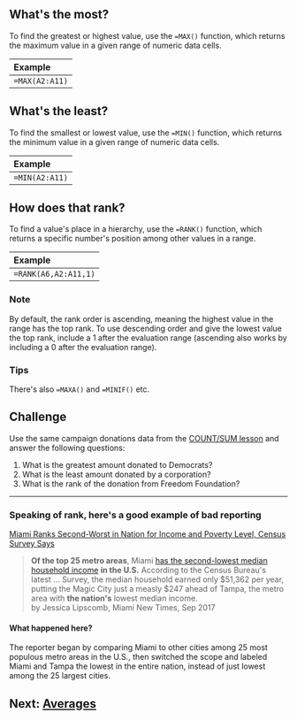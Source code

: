 ## What's the most?
To find the greatest or highest value, use the `=MAX()` function, which returns the maximum value in a given range of numeric data cells.

|Example|
|:--|
|`=MAX(A2:A11)`|

## What's the least?
To find the smallest or lowest value, use the `=MIN()` function, which returns the minimum value in a given range of numeric data cells.

|Example|
|:--|
|`=MIN(A2:A11)`|

## How does that rank?
To find a value's place in a hierarchy, use the `=RANK()` function, which returns a specific number's position among other values in a range.

|Example|
|:--|
|`=RANK(A6,A2:A11,1)`|

### Note
By default, the rank order is ascending, meaning the highest value in the range has the top rank. To use descending order and give the lowest value the top rank, include a 1 after the evaluation range (ascending also works by including a 0 after the evaluation range).

### Tips
There's also `=MAXA()` and `=MINIF()` etc.

## Challenge
Use the same campaign donations data from the [COUNT/SUM lesson](01-count-sum.md) and answer the following questions:
1. What is the greatest amount donated to Democrats?
2. What is the least amount donated by a corporation?
3. What is the rank of the donation from Freedom Foundation?

---

### Speaking of rank, here's a good example of bad reporting

[Miami Ranks Second-Worst in Nation for Income and Poverty Level, Census Survey Says](http://www.miaminewtimes.com/news/miami-ranks-second-worst-in-country-for-income-and-poverty-level-census-survey-says-9689540)

>__Of the top 25 metro areas__, Miami [has the second-lowest median household income](https://www.census.gov/newsroom/press-releases/2017/acs-single-year.html?intcmp=s1-acs) __in the U.S.__ According to the Census Bureau's latest ... Survey, the median household earned only $51,362 per year, putting the Magic City just a measly $247 ahead of Tampa, the metro area with __the nation's__ lowest median income.  
by Jessica Lipscomb, Miami New Times, Sep 2017

#### What happened here?
The reporter began by comparing Miami to other cities among 25 most populous metro areas in the U.S., then switched the scope and labeled Miami and Tampa the lowest in the entire nation, instead of just lowest among the 25 largest cities.

## Next: [Averages](../averages/readme.md)
